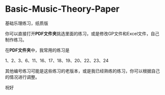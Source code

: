 # Basic-Music-Theory-Paper
 基础乐理练习，纸质版

你可以直接打开**PDF文件夹**挑选里面的练习，或是修改GP文件和Excel文件，自己制作练习。

在**PDF文件夹**中，我常用的练习是

1、2、3、6、11、16、17、18、19、20、22、23、24

其他编号练习可能是这些练习的老版本，或是我已经熟练的练习，你可以根据自己的情况进行调整。

祝好